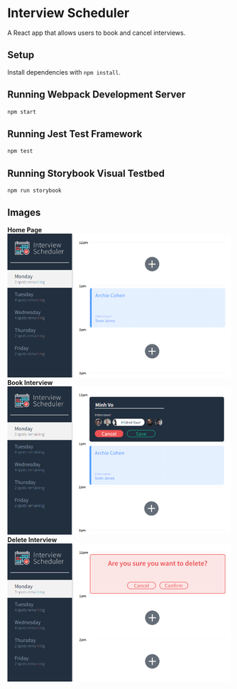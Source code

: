 # Interview Scheduler
A React app that allows users to book and cancel interviews.

## Setup

Install dependencies with `npm install`.

## Running Webpack Development Server

```sh
npm start
```

## Running Jest Test Framework

```sh
npm test
```

## Running Storybook Visual Testbed

```sh
npm run storybook
```

## Images
**Home Page**
![index](https://github.com/minhvo1/scheduler/blob/master/docs/index.PNG?raw=true)
**Book Interview**
![book-interview](https://github.com/minhvo1/scheduler/blob/master/docs/book-interview.PNG?raw=true)
**Delete Interview**
![delete-interview](https://github.com/minhvo1/scheduler/blob/master/docs/delete-interview.PNG?raw=true)
